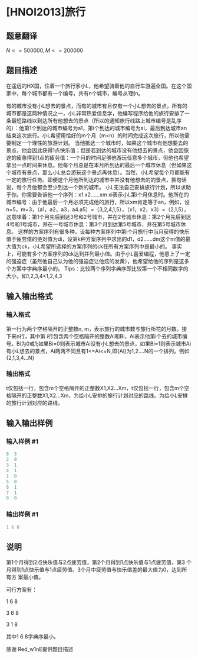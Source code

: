 # [HNOI2013]旅行

## 题意翻译

$N<=500000,M<=200000$

## 题目描述

在遥远的HX国，住着一个旅行家小L，他希望骑着他的自行车游遍全国。在这个国家中，每个城市都有一个编号，共有n个城市，编号从1到n。

有的城市没有小L想去的景点，而有的城市有且仅有一个小L想去的景点，所有的城市都是这两种情况之一，小L非常热爱信息学，他编写程序给他的旅行安排了一条最短路线以到达所有他想去的景点（所以的通知旅行线路上城市编号是乱序的）：他第1个到达的城市编号为a1，第i个到达的城市编号为ai，最后到达城市an结束这次旅行。小L希望用恰好的m个月（m<n）的时间完成这次旅行，所以他需要制定一个理性的旅游计划。 当他抵达一个城市时，如果这个城市有他想要去的景点，他会因此获得1点快乐值；但是若到达的城市没有他想去的景点，他会因旅途的疲惫得到1点的疲劳值：一个月的时间足够他游玩任意多个城市，但他也希望拿出一点时间来休息。他每个月总是在本月所到达的最后一个城市休息（但如果这个城市有景点，那么小L总会游玩这个景点再休息）。当然，小L希望每个月都能有一定的旅行任务。即便这个月他所到达的城市中并没有他想去的的景点，换句话说，每个月他都会至少到达一个新的城市。 小L无法自己安排旅行计划，所以求助于你。你需要告诉他一个序列：x1.x2......xm xi表示小L第i个月休息时。他所在的城市编号：由于他最后一个月必须完成他的旅行，所以xm肯定等于an，例如，设n=5，m=3，（a1，a2，a3，a4.a5）=（3,2,4,1,5），（x1，x2，x3）=（2,1,5），这意味着：第1个月先后到达3号和2号城市，并在2号城市休息：第2个月先后到达4号和1号城市，并在一号城市休息：第3个月到达第5号城市，并在第5号城市休息。 这样的方案序列有很多种，设每种方案序列中第i个月旅行中当月获得的快乐值于疲劳值的绝对值为di，设第k种方案序列中求出的d1，d2......dm这个m值的最大值为ck，小L希望所选择的方案序列的ck在所有方案序列中是最小的。 事实上，可能有多个方案序列的ck达到并列最小值。由于小L喜爱编程，他患上了一定的强迫症（虽然他自己认为他的强迫症让他炫的发黄），他希望给他的序列是这多个方案中字典序最小的。 Tips：比较两个序列字典序即比较第一个不相同数字的大小，如1,2,3,4<1,2,4,3 

## 输入输出格式

### 输入格式

第一行为两个空格隔开的正整数n, m，表示旅行的城市数与旅行所花的月数。接下来n行，其中第 i行包含两个空格隔开的整数Ai和Bi，Ai表示他第i个去的城市编号。Bi为0或1;如果Bi=0则表示城市Ai没有小L想去的景点，如果Bi=1则表示城市Ai有小L想去的景点，Ai两两不同且有1<=Ai<=N,即{Ai}为1,2....N的一个排列。例如{2,1,3,4...N}

### 输出格式

t仅包括一行，包含m个空格隔开的正整数X1,X2...Xm，t仅包括一行，包含m个空格隔开的正整数X1,X2...Xm，为给小L安排的旅行计划对应的路线。为给小L安排的旅行计划对应的路线。

## 输入输出样例

### 输入样例 #1

```cpp
8  3
2  0
3  1
4  1
1  0
5  0
6  1
7  1
8  0
```


### 输出样例 #1

```cpp
1 6 8
```


## 说明

第1个月得到2点快乐值与2点疲劳值，第2个月得到1点快乐值与1点疲劳值，第3 个月得到1点快乐值与1点疲劳值。3个月中疲劳值与快乐值差的最大值为0，达到所有方 案最小值。

可行方案有：

1 6 8

3 6 8

3 1 8

其中1 6 8字典序最小。

感谢 Red\_w1nE提供题目描述

